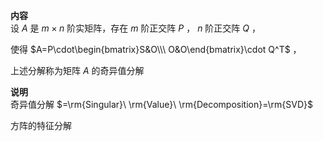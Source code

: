 **内容**    
设 $A$ 是 $m\times n$ 阶实矩阵，存在 $m$ 阶正交阵 $P$ ， $n$ 阶正交阵 $Q$ ，    
    
使得 $A=P\cdot\begin{bmatrix}S&O\\\ O&O\end{bmatrix}\cdot Q^T$ ，    
    
上述分解称为矩阵 $A$ 的奇异值分解    
    
**说明**    
奇异值分解 $=\rm{Singular}\ \rm{Value}\ \rm{Decomposition}=\rm{SVD}$     
    
方阵的特征分解    
